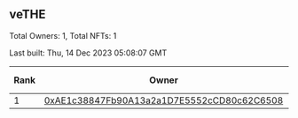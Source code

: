 ## veTHE

Total Owners: 1, Total NFTs: 1

Last built: Thu, 14 Dec 2023 05:08:07 GMT

| Rank | Owner | Voting Power | Influence | NFTs Id |
| --- | --- | --- | --- | --- |
  | 1 | [0xAE1c38847Fb90A13a2a1D7E5552cCD80c62C6508](https://debank.com/profile/0xAE1c38847Fb90A13a2a1D7E5552cCD80c62C6508?chain=bsc) | 2,873,100.676 | 3.11599% | 1 |